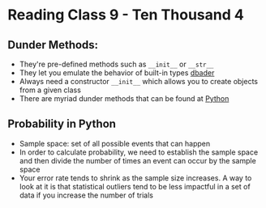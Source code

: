 # Reading Class 9 - Ten Thousand 4

## Dunder Methods:
- They're pre-defined methods such as `__init__` or `__str__`
- They let you emulate the behavior of built-in types [dbader](https://dbader.org/blog/python-dunder-methods)
- Always need a constructor `__init__` which allows you to create objects from a given class
- There are myriad dunder methods that can be found at [Python](https://docs.python.org/3/reference/datamodel.html)

## Probability in Python
- Sample space: set of all possible events that can happen
- In order to calculate probability, we need to establish the sample space and then divide the number of times an event can occur by the sample space
- Your error rate tends to shrink as the sample size increases. A way to look at it is that statistical outliers tend to be less impactful in a set of data if you increase the number of trials
